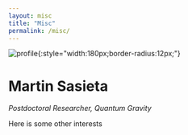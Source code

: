 ```yaml
---
layout: misc
title: "Misc"
permalink: /misc/
---
```


![profile](/assets/profile.jpg){:style="width:180px;border-radius:12px;"}

# Martin Sasieta
*Postdoctoral Researcher, Quantum Gravity*

Here is some other interests

